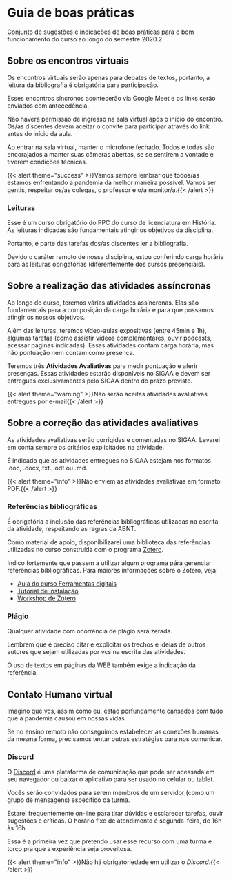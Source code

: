 # Guia de boas práticas

Conjunto de sugestões e indicações de boas práticas para o bom funcionamento do curso ao longo do semestre 2020.2.

## Sobre os encontros virtuais

Os encontros virtuais serão apenas para debates de textos, portanto, a leitura da bibliografia é obrigatória para participação.

Esses encontros síncronos acontecerão via Google Meet e os links serão enviados com antecedência.

Não haverá permissão de ingresso na sala virtual após o início do encontro. Os/as discentes devem aceitar o convite para participar através do link antes do início da aula.

Ao entrar na sala virtual, manter o microfone fechado. Todos e todas são encorajados a manter suas câmeras abertas, se se sentirem a vontade e tiverem condições técnicas.

{{< alert theme="success" >}}Vamos sempre lembrar que todos/as estamos enfrentando a pandemia da melhor maneira possível. Vamos ser gentis, respeitar os/as colegas, o professor e o/a monitor/a.{{< /alert >}}

### Leituras

Esse é um curso obrigatório do PPC do curso de licenciatura em História. As leituras indicadas são fundamentais atingir os objetivos da disciplina.

Portanto, é parte das tarefas dos/as discentes ler a bibliografia.

Devido o caráter remoto de nossa disciplina, estou conferindo carga horária para as leituras obrigatórias (diferentemente dos cursos presenciais).

## Sobre a realização das atividades assíncronas

Ao longo do curso, teremos várias atividades assíncronas. Elas são fundamentais para a composição da carga horária e para que possamos atingir os nossos objetivos.

Além das leituras, teremos vídeo-aulas expositivas (entre 45min e 1h), algumas tarefas (como assistir vídeos complementares, ouvir podcasts, acessar páginas indicadas). Essas atividades contam carga horária, mas não pontuação nem contam como presença.

Teremos três **Atividades Avaliativas** para medir pontuação e aferir presenças. Essas atividades estarão disponíveis no SIGAA e devem ser entregues exclusivamentes pelo SIGAA dentro do prazo previsto.

{{< alert theme="warning" >}}Não serão aceitas atividades avaliativas entregues por e-mail{{< /alert >}}

## Sobre a correção das atividades avaliativas

As atividades avaliativas serão corrigidas e comentadas no SIGAA. Levarei em conta sempre os critérios explicitados na atividade.

É indicado que as atividades entregues no SIGAA estejam nos formatos .doc, .docx,.txt.,.odt ou .md.

{{< alert theme="info" >}}Não enviem as atividades avaliativas em formato PDF.{{< /alert >}}

### Referências bibliográficas

É obrigatória a inclusão das referências bibliográficas utilizadas na escrita da atividade, respeitando as regras da ABNT.

Como material de apoio, disponibilizarei uma biblioteca das referências utilizadas no curso construída com o programa [Zotero](https://www.zotero.org/).

Indico fortemente que passem a utilizar algum programa pára gerenciar referências bibliográficas. 
Para maiores informações sobre o Zotero, veja:

- [Aula do curso Ferramentas digitais](https://ericbrasiln.github.io/ferramentas_digitais_UNILAB/aula3-zotero.html)
- [Tutorial de instalação](https://www.youtube.com/embed/CPdhyKboKC0)
- [Workshop de Zotero](https://www.youtube.com/watch?v=I5ohkh5d51Y)

### Plágio

Qualquer atividade com ocorrência de plágio será zerada.

Lembrem que é preciso citar e explicitar os trechos e ideias de outros autores que sejam utilizadas por vcs na escrita das atividades.

O uso de textos em páginas da WEB também exige a indicação da referência.

## Contato Humano virtual

Imagino que vcs, assim como eu, estão porfundamente cansados com tudo que a pandemia causou em nossas vidas.

Se no ensino remoto não conseguimos estabelecer as conexões humanas da mesma forma, precisamos tentar outras estratégias para nos comunicar.

### Discord

O [Discord](https://discord.com/) é uma plataforma de comunicação que pode ser acessada em seu navegador ou baixar o aplicativo para ser usado no celular ou tablet.

Vocês serão convidados para serem membros de um servidor (como um grupo de mensagens) específico da turma. 

Estarei frequentemente on-line para tirar dúvidas e esclarecer tarefas, ouvir sugestões e críticas. O horário fixo de atendimento é segunda-feira, de 16h às 16h.

Essa é a primeira vez que pretendo usar esse recurso com uma turma e torço pra que a experiência seja proveitosa.

{{< alert theme="info" >}}Não há obrigatoriedade em utilizar o _Discord_.{{< /alert >}}